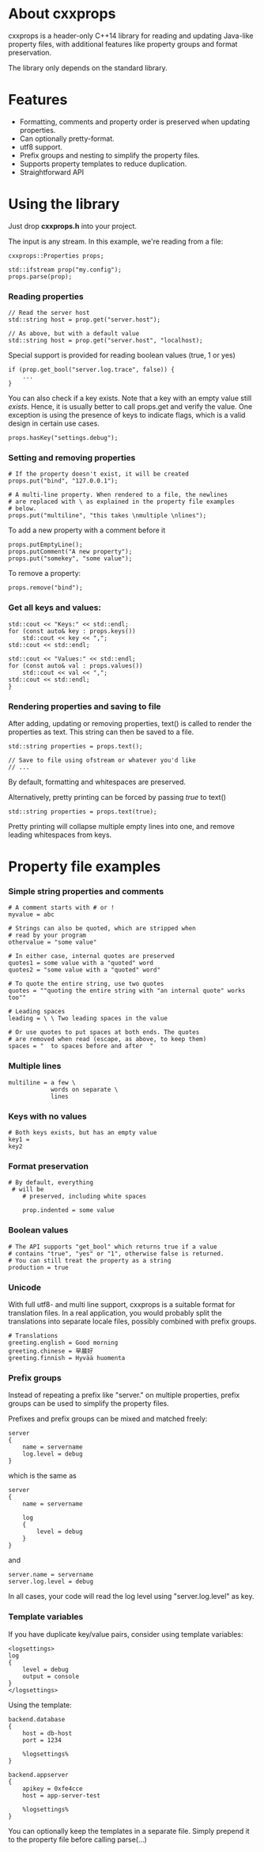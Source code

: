 # About cxxprops

cxxprops is a header-only C++14 library for reading and updating Java-like property files, with
additional features like property groups and format preservation.

The library only depends on the standard library.

# Features

* Formatting, comments and property order is preserved when updating properties.
* Can optionally pretty-format.
* utf8 support.
* Prefix groups and nesting to simplify the property files.
* Supports property templates to reduce duplication.
* Straightforward API

# Using the library

Just drop **cxxprops.h** into your project.

The input is any stream. In this example, we're reading
from a file:

```
cxxprops::Properties props;

std::ifstream prop("my.config");
props.parse(prop);
```

### Reading properties

```
// Read the server host
std::string host = prop.get("server.host");

// As above, but with a default value
std::string host = prop.get("server.host", "localhost);
```

Special support is provided for reading boolean values (true, 1 or yes)

```
if (prop.get_bool("server.log.trace", false)) {
    ...
}
```

You can also check if a key exists. Note that a key with an empty value
still *exists*. Hence, it is usually better to call props.get and
verify the value. One exception is using the presence of
keys to indicate flags, which is a valid design in certain use cases.

```
props.hasKey("settings.debug");
```

### Setting and removing properties

```
# If the property doesn't exist, it will be created
props.put("bind", "127.0.0.1");

# A multi-line property. When rendered to a file, the newlines
# are replaced with \ as explained in the property file examples
# below.
props.put("multiline", "this takes \nmultiple \nlines");
```

To add a new property with a comment before it
```
props.putEmptyLine();
props.putComment("A new property");
props.put("somekey", "some value");
```

To remove a property:
```
props.remove("bind");
```

### Get all keys and values:

```
std::cout << "Keys:" << std::endl;
for (const auto& key : props.keys())
    std::cout << key << ",";
std::cout << std::endl;

std::cout << "Values:" << std::endl;
for (const auto& val : props.values())
    std::cout << val << ",";
std::cout << std::endl;
}
```

### Rendering properties and saving to file

After adding, updating or removing properties, text() is called to
render the properties as text. This string can then be saved to a file.

```
std::string properties = props.text();

// Save to file using ofstream or whatever you'd like
// ...
```

By default, formatting and whitespaces are preserved.

Alternatively, pretty printing can be forced by passing *true* to text()

```
std::string properties = props.text(true);
```

Pretty printing will collapse multiple empty lines into one, and remove
leading whitespaces from keys.

# Property file examples

### Simple string properties and comments

```
# A comment starts with # or !
myvalue = abc

# Strings can also be quoted, which are stripped when
# read by your program
othervalue = "some value"

# In either case, internal quotes are preserved
quotes1 = some value with a "quoted" word
quotes2 = "some value with a "quoted" word"

# To quote the entire string, use two quotes
quotes = ""quoting the entire string with "an internal quote" works too""

# Leading spaces
leading = \ \ Two leading spaces in the value

# Or use quotes to put spaces at both ends. The quotes
# are removed when read (escape, as above, to keep them)
spaces = "  to spaces before and after  "

```

### Multiple lines
```
multiline = a few \
            words on separate \
            lines
```

### Keys with no values
```
# Both keys exists, but has an empty value
key1 =
key2
```

### Format preservation
```
# By default, everything
 # will be
    # preserved, including white spaces

    prop.indented = some value
```

### Boolean values
```
# The API supports "get_bool" which returns true if a value
# contains "true", "yes" or "1", otherwise false is returned.
# You can still treat the property as a string
production = true
```

### Unicode
With full utf8- and multi line support, cxxprops is a suitable format
for translation files. In a real  application, you would probably
split the translations into separate locale files, possibly combined
with prefix groups.

```
# Translations
greeting.english = Good morning
greeting.chinese = 早晨好
greeting.finnish = Hyvää huomenta
```

### Prefix groups
Instead of repeating a prefix like "server." on multiple properties, prefix
groups can be used to simplify the property files.

Prefixes and prefix groups can be mixed and matched freely:

```
server
{
    name = servername
    log.level = debug
}
```

which is the same as

```
server
{
    name = servername

    log
    {
        level = debug
    }
}
```

and

```
server.name = servername
server.log.level = debug
```

In all cases, your code will read the log level using "server.log.level" as key.

### Template variables
If you have duplicate key/value pairs, consider using template variables:

```
<logsettings>
log
{
    level = debug
    output = console
}
</logsettings>
```

Using the template:

```
backend.database
{
    host = db-host
    port = 1234

    %logsettings%
}

backend.appserver
{
    apikey = 0xfe4cce
    host = app-server-test

    %logsettings%
}

```

You can optionally keep the templates in a separate file. Simply prepend it to
the property file before calling parse(...)
